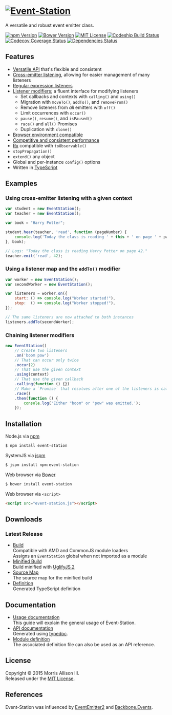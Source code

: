 # [![Event-Station](https://cldup.com/nNDX7LGO96.svg)](http://morrisallison.bitbucket.org/event-station)

A versatile and robust event emitter class.

[![npm Version](https://img.shields.io/npm/v/event-station.svg?style=flat-square)](https://www.npmjs.com/package/event-station)
[![Bower Version](https://img.shields.io/bower/v/event-station.svg?style=flat-square)](http://bower.io/search/?q=event-station)
[![MIT License](https://img.shields.io/badge/license-MIT-blue.svg?style=flat-square)](https://bitbucket.org/morrisallison/event-station/raw/default/LICENSE)
[![Codeship Build Status](https://img.shields.io/codeship/4ade98f0-4121-0133-db1d-62bb193b9897.svg?style=flat-square)](https://codeship.com/)
[![Codecov Coverage Status](https://img.shields.io/codecov/c/bitbucket/morrisallison/event-station/default.svg?style=flat-square)](https://codecov.io/bitbucket/morrisallison/event-station/commits)
[![Dependencies Status](https://img.shields.io/badge/dependencies-none-brightgreen.svg?style=flat-square)](https://www.npmjs.com/package/event-station)

## Features

* [Versatile API](http://morrisallison.bitbucket.org/event-station/api/) that's flexible and consistent
* [Cross-emitter listening](http://morrisallison.bitbucket.org/event-station/usage.html#cross-emitter-listening), allowing for easier management of many listeners
* [Regular expression listeners](http://morrisallison.bitbucket.org/event-station/usage.html#regular-expression-listeners)
* [Listener modifiers](http://morrisallison.bitbucket.org/event-station/usage.html#listener-modifiers); a fluent interface for modifying listeners
    * Set callbacks and contexts with `calling()` and `using()`
    * Migration with `moveTo()`, `addTo()`, and `removeFrom()`
    * Remove listeners from *all* emitters with `off()`
    * Limit occurrences with `occur()`
    * `pause()`, `resume()`, and `isPaused()`
    * `race()` and `all()` Promises
    * Duplication with `clone()`
* [Browser environment compatible](http://morrisallison.bitbucket.org/event-station/usage.html#browser-usage)
* [Competitive and consistent performance](http://morrisallison.bitbucket.org/event-station/performance.html)
* [Rx](https://www.npmjs.com/package/rx) compatible with `toObservable()`
* `stopPropagation()`
* `extend()` any object
* Global and per-instance `config()` options
* Written in [TypeScript](http://www.typescriptlang.org/)

## Examples

### Using cross-emitter listening with a given context

```javascript
var student = new EventStation();
var teacher = new EventStation();

var book = "Harry Potter";

student.hear(teacher, 'read', function (pageNumber) {
    console.log('Today the class is reading ' + this + ' on page ' + pageNumber + '.');
}, book);

// Logs: "Today the class is reading Harry Potter on page 42."
teacher.emit('read', 42);
```
### Using a listener map and the `addTo()` modifier

```javascript
var worker = new EventStation();
var secondWorker = new EventStation();

var listeners = worker.on({
    start: () => console.log("Worker started!"),
    stop:  () => console.log("Worker stopped!"),
});

// The same listeners are now attached to both instances
listeners.addTo(secondWorker);
```

### Chaining listener modifiers

```javascript
new EventStation()
    // Create two listeners
    .on('boom pow')
    // That can occur only twice
    .occur(2)
    // That use the given context
    .using(context)
    // That use the given callback
    .calling(function () {})
    // Make a `Promise` that resolves after one of the listeners is called
    .race()
    .then(function () {
        console.log('Either "boom" or "pow" was emitted.');
    });
```

## Installation

Node.js via [npm](https://www.npmjs.com/package/event-station)

```bash
$ npm install event-station
```

SystemJS via [jspm](http://jspm.io/)

```bash
$ jspm install npm:event-station
```

Web browser via [Bower](http://bower.io/search/?q=event-station)

```bash
$ bower install event-station
```

Web browser via `<script>`

```html
<script src="event-station.js"></script>
```

## Downloads

### Latest Release

* [Build](https://bitbucket.org/morrisallison/event-station/src/default/dist/event-station.js)
<br>Compatible with AMD and CommonJS module loaders
<br>Assigns an `EventStation` global when not imported as a module
* [Minified Build](https://bitbucket.org/morrisallison/event-station/src/default/dist/event-station.min.js)
<br>Build minified with [UglifyJS 2](https://github.com/mishoo/UglifyJS2)
* [Source Map](https://bitbucket.org/morrisallison/event-station/src/default/dist/event-station.min.js.map)
<br>The source map for the minified build
* [Definition](https://bitbucket.org/morrisallison/event-station/src/default/dist/event-station.d.ts)
<br>Generated TypeScript definition

## Documentation

* [Usage documentation](http://morrisallison.bitbucket.org/event-station/usage/)
<br>This guide will explain the general usage of Event-Station.
* [API documentation](http://morrisallison.bitbucket.org/event-station/api/)
<br>Generated using [typedoc](http://typedoc.io/).
* [Module definition](https://bitbucket.org/morrisallison/event-station/src/default/dist/event-station.d.ts)
<br>The associated definition file can also be used as an API reference.

## License

Copyright &copy; 2015 Morris Allison III.
<br>Released under the [MIT License](https://bitbucket.org/morrisallison/event-station/raw/default/LICENSE).

## References

Event-Station was influenced by [EventEmitter2](https://github.com/asyncly/EventEmitter2) and [Backbone.Events](http://backbonejs.org/#Events).